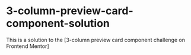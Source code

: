 # 3-column-preview-card-component-solution
This is a solution to the [3-column preview card component challenge on Frontend Mentor]
